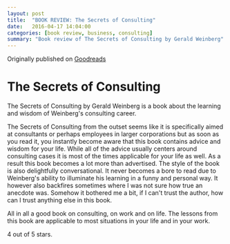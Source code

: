 ```yaml
---
layout: post
title:  "BOOK REVIEW: The Secrets of Consulting"
date:   2016-04-17 14:04:00
categories: [book review, business, consulting]
summary: "Book review of The Secrets of Consulting by Gerald Weinberg"
---
```

Originally published on [Goodreads](https://www.goodreads.com/review/show/1119329978)

# The Secrets of Consulting
The Secrets of Consulting by Gerald Weinberg is a book about the learning and wisdom of Weinberg's consulting career.

The Secrets of Consulting from the outset seems like it is specifically aimed at consultants or perhaps employees in larger corporations but as soon as you read it, you instantly become aware that this book contains advice and wisdom for your life. While all of the advice usually centers around consulting cases it is most of the times applicable for your life as well. As a result this book becomes a lot more than advertised.
The style of the book is also delightfully conversational. It never becomes a bore to read due to Weinberg's ability to illuminate his learning in a funny and personal way. It however also backfires sometimes where I was not sure how true an anecdote was. Somehow it bothered me a bit, if I can't trust the author, how can I trust anything else in this book.

All in all a good book on consulting, on work and on life. The lessons from this book are applicable to most situations in your life and in your work.

4 out of 5 stars.

